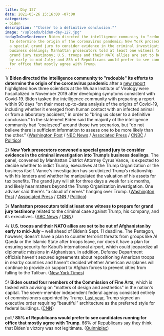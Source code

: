 ```yaml
---
title: Day 127
date: 2021-05-26 15:16:00 -07:00
categories:
- biden
description: '"Closer to a definitive conclusion."'
image: "/uploads/biden-day-127.jpg"
todayInOneSentence: Biden directed the intelligence community to "redouble" its efforts
  to determine the origin of the coronavirus pandemic; New York prosecutors convened
  a special grand jury to consider evidence in the criminal investigation into Trump’s
  business dealings; Manhattan prosecutors told at least one witness to prepare for
  grand jury testimony; U.S. troops and their NATO allies are set to be out of Afghanistan
  by early to mid-July; and 85% of Republicans would prefer to see candidates running
  for office that mostly agree with Trump.
---
```


1/ **Biden directed the intelligence community to "redouble" its efforts to determine the origin of the coronavirus pandemic** after a [new report](https://www.wsj.com/articles/wuhan-lab-leak-question-chinese-mine-covid-pandemic-11621871125) highlighted how three scientists at the Wuhan Institute of Virology were hospitalized in November 2019 after developing symptoms consistent with Covid-19. Biden tasked the intelligence community with preparing a report within 90 days "on their most up-to-date analysis of the origins of Covid-19, including whether it emerged from human contact with an infected animal or from a laboratory accident," in order to "bring us closer to a definitive conclusion." In the statement Biden said the majority of the intelligence community had “coalesced” around those two scenarios, but “do not believe there is sufficient information to assess one to be more likely than the other.” ([Washington Post](https://www.washingtonpost.com/politics/biden-covid-china-virus-origins/2021/05/26/4f574a24-be44-11eb-9c90-731aff7d9a0d_story.html) / [NBC News](https://www.nbcnews.com/politics/white-house/biden-asks-intelligence-community-redouble-efforts-determine-origins-covid-19-n1268657) / [Associated Press](https://apnews.com/article/coronavirus-pandemic-health-f98d73476a1a4942ca5528fa5dfff70f) / [CNBC](https://www.cnbc.com/2021/05/26/biden-orders-us-intelligence-to-intensify-investigation-into-covid-19-origins.html) / [Politico](https://www.politico.com/news/2021/05/26/democrats-covid-lab-leak-theory-490951))

2/ **New York prosecutors convened a special grand jury to consider evidence in the criminal investigation into Trump’s business dealings**. The panel, convened by Manhattan District Attorney Cyrus Vance, is expected to decide whether to indict Trump, executives at the Trump Organization or the business itself.  Vance's investigation has scrutinized Trump’s relationship with his lenders and whether he manipulated the valuation of his assets for tax benefits. The grand jury will sit for three days a week for six months, and likely hear matters beyond the Trump Organization investigation. One adviser said there's "a cloud of nerves" hanging over Trump. ([Washington Post](https://www.washingtonpost.com/national-security/trump-investigation-grand-jury/2021/05/25/5f47911c-bcca-11eb-83e3-0ca705a96ba4_story.html) / [Associated Press](https://apnews.com/article/donald-trump-trump-investigations-business-government-and-politics-80592eae7ba9ca508a3161e085a0fec6) / [CNN](https://www.cnn.com/2021/05/25/politics/manhattan-district-attorney-trump-organization-grand-jury/index.html) / [Politico](https://www.politico.com/newsletters/playbook/2021/05/26/cloud-of-nerves-hovers-over-trump-land-after-grand-jury-report-493006))

3/ **Manhattan prosecutors told at least one witness to prepare for grand jury testimony** related to the criminal case against Trump, his company, and its executives. ([ABC News](https://abcnews.go.com/) / [CNN](https://www.cnn.com/2021/05/26/politics/donald-trump-grand-jury/index.html))

4/ **U.S. troops and their NATO allies are set to be out of Afghanistan by early to mid-July** – well ahead of Biden’s Sept. 11 deadline. The Pentagon, however, doesn't have a plan to counter terrorist threats from groups like Al Qaeda or the Islamic State after troops leave, nor does it have a plan for ensuring security for Kabul’s international airport, which could jeopardize all diplomatic missions in Afghanistan. In addition, Defense Department officials haven't secured agreements about repositioning American troops in nearby countries and haven't decided whether American warplanes will continue to provide air support to Afghan forces to prevent cities from falling to the Taliban. ([New York Times](https://www.nytimes.com/2021/05/25/us/politics/us-afghanistan-withdrawal.html))

5/ **Biden ousted four members of the Commission of Fine Arts**, which is tasked with advising on "matters of design and aesthetics" in the nation's capital. The seven-member independent federal agency consisted entirely of commissioners appointed by Trump. [Last year](https://whatthefuckjusthappenedtoday.com/2020/12/21/day-1432/#7-trump-signed-an-executive-order-re), Trump signed an executive order requiring “beautiful” architecture as the preferred style for federal buildings. ([CNN](https://www.cnn.com/2021/05/25/politics/white-house-arts-commission/index.html))

poll/ **85% of Republicans would prefer to see candidates running for office that mostly agree with Trump**. 66% of Republicans say they think that Biden's victory was not legitimate.   ([Quinnipiac](https://poll.qu.edu/poll-release?releaseid=3810))